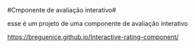 #Cmponente de avaliação interativo#

esse é um projeto de uma componente de avaliação interativo

https://breguenice.github.io/Interactive-rating-component/
